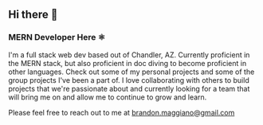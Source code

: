 ## Hi there 👋

### MERN Developer Here ⚛

I'm a full stack web dev based out of Chandler, AZ. Currently proficient in the MERN stack, but also proficient in doc diving to become proficient in other languages. Check out some of my personal projects and some of the group projects I've been a part of. I love collaborating with others to build projects that we're passionate about and currently looking for a team that will bring me on and allow me to continue to grow and learn.

Please feel free to reach out to me at brandon.maggiano@gmail.com
